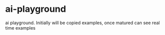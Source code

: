 # ai-playground
ai playground. Initially will be copied examples, once matured can see real time examples
